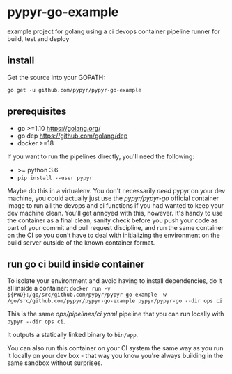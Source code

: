 # pypyr-go-example
example project for golang using a ci devops container pipeline runner for
build, test and deploy

## install
Get the source into your GOPATH:

`go get -u github.com/pypyr/pypyr-go-example`

## prerequisites
- go >=1.10 https://golang.org/
- go dep https://github.com/golang/dep
- docker >=18

If you want to run the pipelines directly, you'll need the following:
- &gt;= python 3.6
- `pip install --user pypyr`

Maybe do this in a virtualenv. You don't necessarily _need_ pypyr on your
dev machine, you could actually just use the _pypyr/pypyr-go_ official container
image to run all the devops and ci functions if you had wanted to keep your dev
machine clean. You'll get annoyed with this, however. It's handy to use the
container as a final clean, sanity check before you push your code as part of
your commit and pull request discipline, and run the same container on the CI
so you don't have to deal with initializing the environment on the build server
outside of the known container format.

## run go ci build inside container
To isolate your environment and avoid having to install dependencies, do it
all inside a container:
`docker run -v ${PWD}:/go/src/github.com/pypyr/pypyr-go-example -w /go/src/github.com/pypyr/pypyr-go-example pypyr/pypyr-go --dir ops ci`

This is the same _ops/pipelines/ci.yaml_ pipeline that you can run locally with
`pypyr --dir ops ci`.

It outputs a statically linked binary to `bin/app`.

You can also run this container on your CI system the same way as you run it
locally on your dev box - that way you know you're always building in the same
sandbox without surprises.
